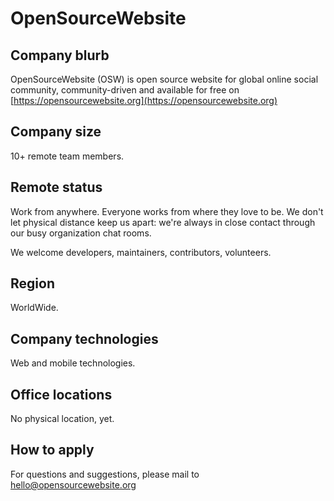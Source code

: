 # OpenSourceWebsite

## Company blurb

OpenSourceWebsite (OSW) is open source website for global online social community, community-driven and available for free on [https://opensourcewebsite.org](https://opensourcewebsite.org)

## Company size

10+ remote team members.

## Remote status

Work from anywhere. Everyone works from where they love to be. We don't let physical distance keep us apart: we're always in close contact through our busy organization chat rooms.

We welcome developers, maintainers, contributors, volunteers.

## Region

WorldWide.

## Company technologies

Web and mobile technologies.

## Office locations

No physical location, yet.

## How to apply

For questions and suggestions, please mail to [hello@opensourcewebsite.org](mailto:hello@opensourcewebsite.org)
